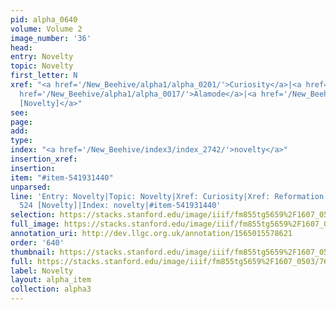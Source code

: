 ```yaml
---
pid: alpha_0640
volume: Volume 2
image_number: '36'
head: 
entry: Novelty
topic: Novelty
first_letter: N
xref: "<a href='/New_Beehive/alpha1/alpha_0201/'>Curiosity</a>|<a href='/New_Beehive/alpha4/alpha_0776/'>Reformation</a>|<a
  href='/New_Beehive/alpha1/alpha_0017/'>Alamode</a>|<a href='/New_Beehive/toc_vol2/toc2_124/'>524
  [Novelty]</a>"
see: 
page: 
add: 
type: 
index: "<a href='/New_Beehive/index3/index_2742/'>novelty</a>"
insertion_xref: 
insertion: 
item: "#item-541931440"
unparsed: 
line: 'Entry: Novelty|Topic: Novelty|Xref: Curiosity|Xref: Reformation|Xref: Alamode|Xref:
  524 [Novelty]|Index: novelty|#item-541931440'
selection: https://stacks.stanford.edu/image/iiif/fm855tg5659%2F1607_0503/763,3028,3007,494/full/0/default.jpg
full_image: https://stacks.stanford.edu/image/iiif/fm855tg5659%2F1607_0503/full/full/0/default.jpg
annotation_uri: http://dev.llgc.org.uk/annotation/1565015578621
order: '640'
thumbnail: https://stacks.stanford.edu/image/iiif/fm855tg5659%2F1607_0503/763,3028,600,180/250,/0/default.jpg
full: https://stacks.stanford.edu/image/iiif/fm855tg5659%2F1607_0503/763,3028,3007,494/full/0/default.jpg
label: Novelty
layout: alpha_item
collection: alpha3
---
```

